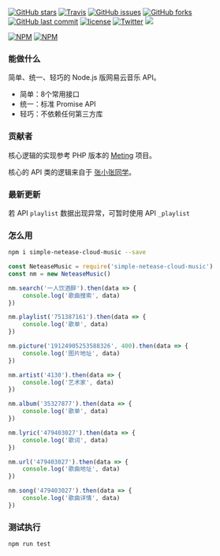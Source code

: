 [![GitHub stars](https://img.shields.io/github/stars/surmon-china/simple-netease-cloud-music.svg?style=flat-square)](https://github.com/surmon-china/simple-netease-cloud-music/stargazers)
[![Travis](https://img.shields.io/travis/rust-lang/rust.svg?style=flat-square)](https://github.com/surmon-china/simple-netease-cloud-music)
[![GitHub issues](https://img.shields.io/github/issues/surmon-china/simple-netease-cloud-music.svg?style=flat-square)](https://github.com/surmon-china/simple-netease-cloud-music/issues)
[![GitHub forks](https://img.shields.io/github/forks/surmon-china/simple-netease-cloud-music.svg?style=flat-square)](https://github.com/surmon-china/simple-netease-cloud-music/network)
[![GitHub last commit](https://img.shields.io/github/last-commit/google/skia.svg?style=flat-square)](https://github.com/surmon-china/simple-netease-cloud-music)
[![license](https://img.shields.io/github/license/mashape/apistatus.svg?style=flat-square)](https://github.com/surmon-china/simple-netease-cloud-music)
[![Twitter](https://img.shields.io/twitter/url/https/github.com/surmon-china/simple-netease-cloud-music.svg?style=flat-square)](https://twitter.com/intent/tweet?url=https://github.com/surmon-china/simple-netease-cloud-music)
[![](https://badge.juejin.im/entry/5946b695128fe1006a48643f/likes.svg?style=flat-square)](https://juejin.im/entry/5946b695128fe1006a48643f/detail)

[![NPM](https://nodei.co/npm/simple-netease-cloud-music.png?downloads=true&downloadRank=true&stars=true)](https://nodei.co/npm/simple-netease-cloud-music/)
[![NPM](https://nodei.co/npm-dl/simple-netease-cloud-music.png?months=9&height=3)](https://nodei.co/npm/simple-netease-cloud-music/)


### 能做什么

简单、统一、轻巧的 Node.js 版网易云音乐 API。

- 简单：8个常用接口
- 统一：标准 Promise API
- 轻巧：不依赖任何第三方库

### 贡献者

核心逻辑的实现参考 PHP 版本的 [Meting](https://github.com/metowolf/Meting) 项目。

核心的 API 类的逻辑来自于 [张小张同学](https://github.com/ritayzy)。

### 最新更新

若 API `playlist` 数据出现异常，可暂时使用 API `_playlist`

### 怎么用

```bash
npm i simple-netease-cloud-music --save
```

```javascript
const NeteaseMusic = require('simple-netease-cloud-music')
const nm = new NeteaseMusic()

nm.search('一人饮酒醉').then(data => {
    console.log('歌曲搜索', data)
})

nm.playlist('751387161').then(data => {
    console.log('歌单', data)
})

nm.picture('19124905253588326', 400).then(data => {
    console.log('图片地址', data)
})

nm.artist('4130').then(data => {
    console.log('艺术家', data)
})

nm.album('35327877').then(data => {
    console.log('歌单', data)
})

nm.lyric('479403027').then(data => {
    console.log('歌词', data)
})

nm.url('479403027').then(data => {
    console.log('歌曲地址', data)
})

nm.song('479403027').then(data => {
    console.log('歌曲详情', data)
})
```

### 测试执行

```
npm run test
```
